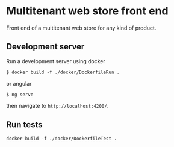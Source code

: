 # Multitenant web store front end
Front end of a multitenant web store for any kind of product.


## Development server
Run a development server using docker
```console
$ docker build -f ./docker/DockerfileRun .
```

or angular
```console
$ ng serve
```

then navigate to `http://localhost:4200/`.


## Run tests
```console
docker build -f ./docker/DockerfileTest .
```